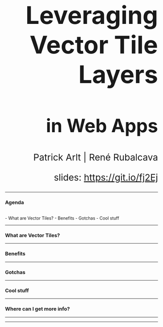 <!-- .slide: data-background="./Images/bg-1.jpeg" -->
<!-- .slide: class="title" -->

<h1 style="text-align: right; font-size: 80px;">Leveraging Vector Tile Layers</h1>
<h2 style="text-align: right; font-size: 60px;">in Web Apps</h2>
<p style="text-align: right; font-size: 30px;">Patrick Arlt | René Rubalcava</p>
    <p style="text-align: right; font-size: 30px;">slides: <a href="https://git.io/fj2Ej" target="_blank">https://git.io/fj2Ej</a></p>

<!--
Description:
Come to this session to learn about working with vector tile layers in apps built with the ArcGIS API for JavaScript. We’ll show you how you can enable map interactivity and client-side styling, without compromising performance. We’ll also demonstrate the vector tile style editor which can be used to style your own vector tile layers or customize Esri’s vector tile basemaps.
-->

----

### **Agenda**
</br>
 - What are Vector Tiles?
 - Benefits
 - Gotchas
 - Cool stuff

----
<!-- .slide: data-background="./Images/bg-3.jpeg" -->

### **What are Vector Tiles?**

----
<!-- .slide: data-background="./Images/bg-3.jpeg" -->

### **Benefits**

----
<!-- .slide: data-background="./Images/bg-3.jpeg" -->

### **Gotchas**

----
<!-- .slide: data-background="./Images/bg-3.jpeg" -->

### **Cool stuff**

----

### **Where can I get more info?**

----

<!-- .slide: data-background="./Images/2019_UC_Survey_Slide.png" -->

---

<!-- .slide: data-background="./Images/bg-esri.png" -->
